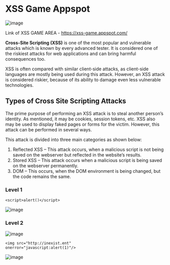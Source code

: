 # XSS Game Appspot 

![image](https://user-images.githubusercontent.com/60937657/209459481-f9fa5664-0a05-4402-8f99-2abe37ffd64d.png)

Link of XSS GAME AREA - https://xss-game.appspot.com/

**Cross-Site Scripting (XSS)** is one of the most popular and vulnerable attacks which is known by every advanced tester. It is considered one of the riskiest attacks for web applications and can bring harmful consequences too.

XSS is often compared with similar client-side attacks, as client-side languages are mostly being used during this attack. However, an XSS attack is considered riskier, because of its ability to damage even less vulnerable technologies.

## Types of Cross Site Scripting Attacks

The prime purpose of performing an XSS attack is to steal another person’s identity. As mentioned, it may be cookies, session tokens, etc. XSS also may be used to display faked pages or forms for the victim. However, this attack can be performed in several ways.

This attack is divided into three main categories as shown below:

1) Reflected XSS – This attack occurs, when a malicious script is not being saved on the webserver but reflected in the website’s results.
2) Stored XSS – This attack occurs when a malicious script is being saved on the webserver permanently.
3) DOM – This occurs, when the DOM environment is being changed, but the code remains the same.

### Level 1 

```
<script>alert()</script>
```

![image](https://user-images.githubusercontent.com/60937657/209503133-c6fb5c5d-e0de-4d61-ad60-7cb183f42e69.png)

### Level 2 

![image](https://user-images.githubusercontent.com/60937657/209503755-05c0d614-3dda-4dc7-b855-a42d5b9f4cee.png)

```
<img src="http://inexist.ent"
onerror="javascript:alert(1)"/>
```

![image](https://user-images.githubusercontent.com/60937657/209503869-0f536c23-f2a7-466c-bb0d-101e4a695477.png)
